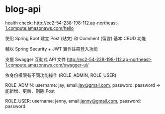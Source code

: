 # blog-api

health check: http://ec2-54-238-198-112.ap-northeast-1.compute.amazonaws.com/hello

使用 Spring Boot 建立 Post (貼文) 和 Comment (留言) 基本 CRUD 功能

輔以 Spring Security + JWT 實作註冊登入功能

支援 Swagger 互動式 API 文件 http://ec2-54-238-198-112.ap-northeast-1.compute.amazonaws.com/swagger-ui/

依身份權限有不同功能操作 (ROLE_ADMIN, ROLE_USER)

ROLE_ADMIN: username: jay, email:jay@gmail.com, password: password -> 能新增、更新、刪除 Post

ROLE_USER: username: jenny, email:jenny@gmail.com, password: password
